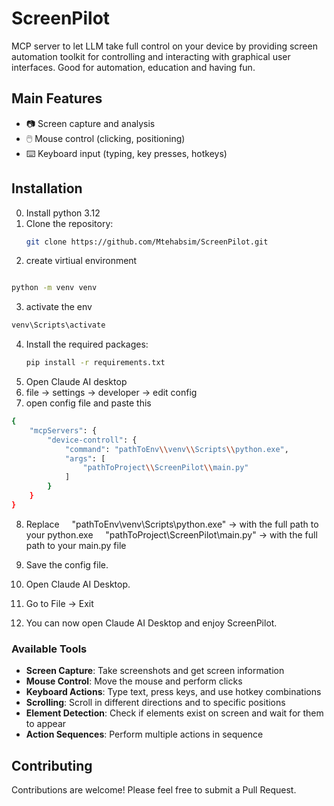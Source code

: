 # ScreenPilot

MCP server to let LLM take full control on your device by providing screen automation toolkit for controlling and interacting with graphical user interfaces. Good for automation, education and having fun.

## Main Features

- 📷 Screen capture and analysis
- 🖱️ Mouse control (clicking, positioning)
- ⌨️ Keyboard input (typing, key presses, hotkeys)


## Installation
0. Install python 3.12
1. Clone the repository:
   ```bash
   git clone https://github.com/Mtehabsim/ScreenPilot.git
   ```
2. create virtiual environment
```bash

python -m venv venv
```
3. activate the env
```bash
venv\Scripts\activate
```
4. Install the required packages:
   ```bash
   pip install -r requirements.txt
   ```
5. Open Claude AI desktop
6. file -> settings -> developer -> edit config
7. open config file and paste this
```bash
{
    "mcpServers": {
        "device-controll": {
            "command": "pathToEnv\\venv\\Scripts\\python.exe",
            "args": [
                "pathToProject\\ScreenPilot\\main.py"
            ]
        }
    }
}

```
8. Replace
    "pathToEnv\\venv\\Scripts\\python.exe" → with the full path to your python.exe
    "pathToProject\\ScreenPilot\\main.py" → with the full path to your main.py file

9. Save the config file.

10. Open Claude AI Desktop.

11. Go to File → Exit

12. You can now open Claude AI Desktop and enjoy ScreenPilot.


### Available Tools

- **Screen Capture**: Take screenshots and get screen information
- **Mouse Control**: Move the mouse and perform clicks
- **Keyboard Actions**: Type text, press keys, and use hotkey combinations
- **Scrolling**: Scroll in different directions and to specific positions
- **Element Detection**: Check if elements exist on screen and wait for them to appear
- **Action Sequences**: Perform multiple actions in sequence

## Contributing

Contributions are welcome! Please feel free to submit a Pull Request.

